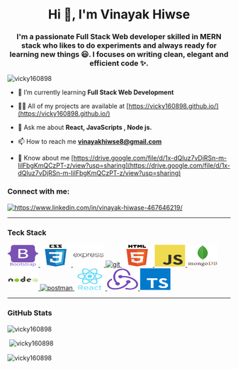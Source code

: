<h1 align="center">Hi 👋, I'm Vinayak Hiwse</h1>
<h3 align="center">I'm a passionate Full Stack Web developer skilled in MERN stack who likes to do experiments and always ready for learning new things 😃. I focuses on writing clean, elegant and efficient code ✨.</h3>

<p align="left"> <img src="https://komarev.com/ghpvc/?username=vicky160898&label=Profile%20views&color=0e75b6&style=flat" alt="vicky160898" /> </p>

- 🌱 I’m currently learning **Full Stack Web Development**

- 👨‍💻 All of my projects are available at [https://vicky160898.github.io/](https://vicky160898.github.io/)

- 💬 Ask me about **React, JavaScripts , Node js.**

- 📫 How to reach me **vinayakhiwse8@gmail.com**

- 📄 Know about me [https://drive.google.com/file/d/1x-dQIuz7vDjRSn-m-IilFbgKmQCzPT-z/view?usp=sharing](https://drive.google.com/file/d/1x-dQIuz7vDjRSn-m-IilFbgKmQCzPT-z/view?usp=sharing)

<h3 align="left">Connect with me:</h3>
<p align="left">
<a href="https://linkedin.com/in/https://www.linkedin.com/in/vinayak-hiwase-467646219/" target="blank"><img align="center" src="https://raw.githubusercontent.com/rahuldkjain/github-profile-readme-generator/master/src/images/icons/Social/linked-in-alt.svg" alt="https://www.linkedin.com/in/vinayak-hiwase-467646219/" height="30" width="40" /></a>
</p>
<hr>
<h3 align="left">Teck Stack</h3>
<p align="left"> <a href="https://getbootstrap.com" target="_blank" rel="noreferrer"> <img src="https://raw.githubusercontent.com/devicons/devicon/master/icons/bootstrap/bootstrap-plain-wordmark.svg" alt="bootstrap" width="70" height="50"/> </a> <a href="https://www.w3schools.com/css/" target="_blank" rel="noreferrer"> <img src="https://raw.githubusercontent.com/devicons/devicon/master/icons/css3/css3-original-wordmark.svg" alt="css3" width="70" height="50"/> </a> <a href="https://expressjs.com" target="_blank" rel="noreferrer"> <img src="https://raw.githubusercontent.com/devicons/devicon/master/icons/express/express-original-wordmark.svg" alt="express" width="70" height="50"/> </a> <a href="https://git-scm.com/" target="_blank" rel="noreferrer"> <img src="https://www.vectorlogo.zone/logos/git-scm/git-scm-icon.svg" alt="git" width="70" height="50"/> </a> <a href="https://www.w3.org/html/" target="_blank" rel="noreferrer"> <img src="https://raw.githubusercontent.com/devicons/devicon/master/icons/html5/html5-original-wordmark.svg" alt="html5" width="70" height="50"/> </a> <a href="https://developer.mozilla.org/en-US/docs/Web/JavaScript" target="_blank" rel="noreferrer"> <img src="https://raw.githubusercontent.com/devicons/devicon/master/icons/javascript/javascript-original.svg" alt="javascript" width="70" height="50"/> </a> <a href="https://www.mongodb.com/" target="_blank" rel="noreferrer"> <img src="https://raw.githubusercontent.com/devicons/devicon/master/icons/mongodb/mongodb-original-wordmark.svg" alt="mongodb" width="70" height="50"/> </a> <a href="https://nodejs.org" target="_blank" rel="noreferrer"> <img src="https://raw.githubusercontent.com/devicons/devicon/master/icons/nodejs/nodejs-original-wordmark.svg" alt="nodejs" width="70" height="50"/> </a> <a href="https://postman.com" target="_blank" rel="noreferrer"> <img src="https://www.vectorlogo.zone/logos/getpostman/getpostman-icon.svg" alt="postman" width="70" height="50"/> </a> <a href="https://reactjs.org/" target="_blank" rel="noreferrer"> <img src="https://raw.githubusercontent.com/devicons/devicon/master/icons/react/react-original-wordmark.svg" alt="react" width="70" height="50"/> </a> <a href="https://redux.js.org" target="_blank" rel="noreferrer"> <img src="https://raw.githubusercontent.com/devicons/devicon/master/icons/redux/redux-original.svg" alt="redux" width="70" height="50"/> </a> <a href="https://www.typescriptlang.org/" target="_blank" rel="noreferrer"> <img src="https://raw.githubusercontent.com/devicons/devicon/master/icons/typescript/typescript-original.svg" alt="typescript" width="70" height="50"/> </a> </p>
<hr>
<h3 align="left">GitHub Stats</h3>
<p><img align="center" src="https://github-readme-stats.vercel.app/api/top-langs?username=vicky160898&show_icons=true&locale=en&layout=compact" alt="vicky160898" backgroundColor="#20232A" /></p>

<p>&nbsp;<img align="center" src="https://github-readme-stats.vercel.app/api?username=vicky160898&show_icons=true&locale=en" alt="vicky160898" /></p>

<p><img align="center" src="https://github-readme-streak-stats.herokuapp.com/?user=vicky160898&" alt="vicky160898" /></p>
